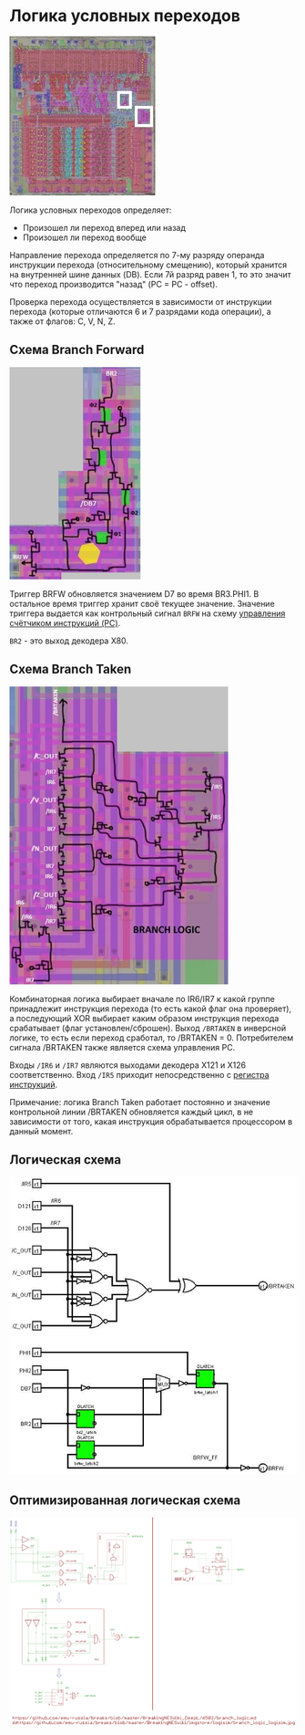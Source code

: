 # Логика условных переходов

![6502_locator_branch](/BreakingNESWiki/imgstore/6502/6502_locator_branch.jpg)

Логика условных переходов определяет:
- Произошел ли переход вперед или назад
- Произошел ли переход вообще

Направление перехода определяется по 7-му разряду операнда инструкции перехода (относительному смещению), который хранится на внутренней шине данных (DB). Если 7й разряд равен 1, то это значит что переход производится "назад" (PC = PC - offset).

Проверка перехода осуществляется в зависимости от инструкции перехода (которые отличаются 6 и 7 разрядами кода операции), а также от флагов: C, V, N, Z.

## Схема Branch Forward

![branch_forward_tran](/BreakingNESWiki/imgstore/6502/branch_forward_tran.jpg)

Триггер BRFW обновляется значением D7 во время BR3.PHI1. В остальное время триггер хранит своё текущее значение. Значение триггера выдается как контрольный сигнал `BRFW` на схему [управления счётчиком инструкций (PC)](pc_control.md).

`BR2` - это выход декодера X80.

## Схема Branch Taken

![branch_taken_tran](/BreakingNESWiki/imgstore/6502/branch_taken_tran.jpg)

Комбинаторная логика выбирает вначале по IR6/IR7 к какой группе принадлежит инструкция перехода (то есть какой флаг она проверяет), а последующий XOR выбирает каким образом инструкция перехода срабатывает (флаг установлен/сброшен). 
Выход `/BRTAKEN` в инверсной логике, то есть если переход сработал, то /BRTAKEN = 0. Потребителем сигнала /BRTAKEN также является схема управления PC.

Входы `/IR6` и `/IR7` являются выходами декодера X121 и X126 соответственно. Вход `/IR5` приходит непосредственно с [регистра инструкций](ir.md).

Примечание: логика Branch Taken работает постоянно и значение контрольной линии /BRTAKEN обновляется каждый цикл, в не зависимости от того, какая инструкция обрабатывается процессором в данный момент.

## Логическая схема

![branch_logic_logisim](/BreakingNESWiki/imgstore/logisim/branch_logic_logisim.jpg)

## Оптимизированная логическая схема

![6_branch_logic_logisim](/BreakingNESWiki/imgstore/6502/ttlworks/6_branch_logic_logisim.png)
